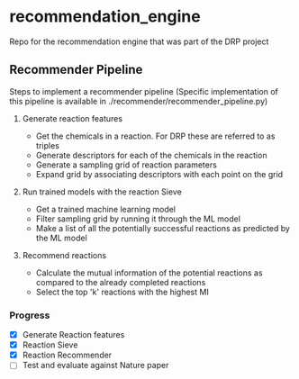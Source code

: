 # recommendation_engine
Repo for the recommendation engine that was part of the DRP project


## Recommender Pipeline

Steps to implement a recommender pipeline
(Specific implementation of this pipeline is available in ./recommender/recommender_pipeline.py)

1. Generate reaction features
    - Get the chemicals in a reaction. For DRP these are referred to as triples
    - Generate descriptors for each of the chemicals in the reaction
    - Generate a sampling grid of reaction parameters
    - Expand grid by associating descriptors with each point on the grid

2. Run trained models with the reaction Sieve
    - Get a trained machine learning model
    - Filter sampling grid by running it through the ML model
    - Make a list of all the potentially successful reactions
      as predicted by the ML model

3. Recommend reactions
    - Calculate the mutual information of the potential reactions
      as compared to the already completed reactions
    - Select the top 'k' reactions with the highest MI


### Progress

- [x] Generate Reaction features
- [x] Reaction Sieve
- [x] Reaction Recommender
- [ ] Test and evaluate against Nature paper